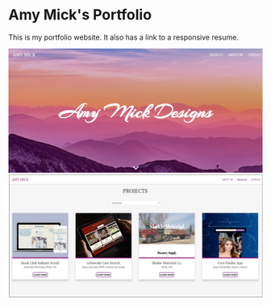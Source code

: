 # Amy Mick's Portfolio

This is my portfolio website. It also has a link to a responsive resume.

<!-- <video src="https://github.com/amym321/Amy-Mick-site/blob/master/images/projects/AmyMickSite8.mp4" 
    type="video/mp4" width="650" autoplay></video> -->
<img src="https://github.com/amym321/Amy-Mick-site/blob/master/images/projects/AmyMickSite9.jpg" width="650" >

<img src="https://github.com/amym321/Amy-Mick-site/blob/master/images/AmyMickSite5.jpg" width="650" >
